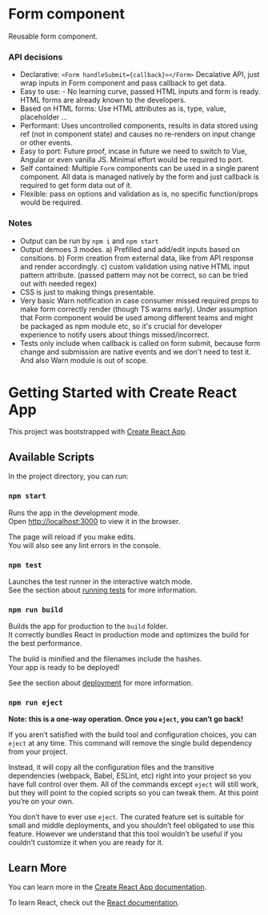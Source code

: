 # Form component

Reusable form component.

### API decisions

- Declarative: `<Form handleSubmit={callback}></Form>` Decalative API, just wrap inputs in Form component and pass callback to get data.
- Easy to use: - No learning curve, passed HTML inputs and form is ready. HTML forms are already known to the developers.
- Based on HTML forms: Use HTML attributes as is, type, value, placeholder ...
- Performant: Uses uncontrolled components, results in data stored using ref (not in component state) and causes no re-renders on input change or other events.
- Easy to port: Future proof, incase in future we need to switch to Vue, Angular or even vanilla JS. Minimal effort would be required to port.
- Self contained: Multiple `Form` components can be used in a single parent component. All data is managed natively by the form and just callback is required to get form data out of it.
- Flexible: pass on options and validation as is, no specific function/props would be required.


### Notes

- Output can be run by `npm i` and `npm start`
- Output demoes 3 modes. a) Prefilled and add/edit inputs based on consitions. b) Form creation from external data, like from API response and render accordingly. c) custom validation using native HTML input pattern attribute. (passed pattern may not be correct, so can be tried out with needed regex)
- CSS is just to making things presentable.
- Very basic Warn notification in case consumer missed required props to make form correctly render (though TS warns early). Under assumption that Form component would be used among different teams and might be packaged as npm module etc, so it's crucial for developer experience to notify users about things missed/incorrect.
- Tests only include when callback is called on form submit, because form change and submission are native events and we don't need to test it. And also Warn module is out of scope.

# Getting Started with Create React App

This project was bootstrapped with [Create React App](https://github.com/facebook/create-react-app).

## Available Scripts

In the project directory, you can run:

### `npm start`

Runs the app in the development mode.\
Open [http://localhost:3000](http://localhost:3000) to view it in the browser.

The page will reload if you make edits.\
You will also see any lint errors in the console.

### `npm test`

Launches the test runner in the interactive watch mode.\
See the section about [running tests](https://facebook.github.io/create-react-app/docs/running-tests) for more information.

### `npm run build`

Builds the app for production to the `build` folder.\
It correctly bundles React in production mode and optimizes the build for the best performance.

The build is minified and the filenames include the hashes.\
Your app is ready to be deployed!

See the section about [deployment](https://facebook.github.io/create-react-app/docs/deployment) for more information.

### `npm run eject`

**Note: this is a one-way operation. Once you `eject`, you can’t go back!**

If you aren’t satisfied with the build tool and configuration choices, you can `eject` at any time. This command will remove the single build dependency from your project.

Instead, it will copy all the configuration files and the transitive dependencies (webpack, Babel, ESLint, etc) right into your project so you have full control over them. All of the commands except `eject` will still work, but they will point to the copied scripts so you can tweak them. At this point you’re on your own.

You don’t have to ever use `eject`. The curated feature set is suitable for small and middle deployments, and you shouldn’t feel obligated to use this feature. However we understand that this tool wouldn’t be useful if you couldn’t customize it when you are ready for it.

## Learn More

You can learn more in the [Create React App documentation](https://facebook.github.io/create-react-app/docs/getting-started).

To learn React, check out the [React documentation](https://reactjs.org/).
